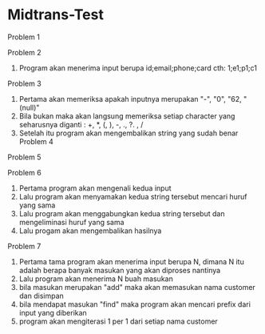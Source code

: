 # Midtrans-Test

Problem 1

Problem 2
1. Program akan menerima input berupa id;email;phone;card cth: 1;e1;p1;c1

Problem 3
1. Pertama akan memeriksa apakah inputnya merupakan "-", "0", "62, "(null)"
2. Bila bukan maka akan langsung memeriksa setiap character yang seharusnya diganti : +, *, (, ), -, ., ?.  , /
3. Setelah itu program akan mengembalikan string yang sudah benar 
Problem 4

Problem 5

Problem 6
1. Pertama program akan mengenali kedua input
2. Lalu program akan menyamakan kedua string tersebut mencari huruf yang sama
3. Lalu program akan menggabungkan kedua string tersebut dan mengeliminasi huruf yang sama
4. Lalu progam akan mengembalikan hasilnya

Problem 7
1. Pertama tama program akan menerima input berupa N, dimana N itu adalah berapa banyak masukan yang akan diproses nantinya
2. Lalu program akan menerima N buah masukan
3. bila masukan merupakan "add" maka akan memasukan nama customer dan disimpan
4. bila mendapat masukan "find" maka program akan mencari prefix dari input yang diberikan
5. program akan mengiterasi 1 per 1 dari setiap nama customer